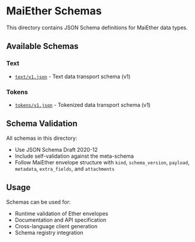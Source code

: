 # MaiEther Schemas

This directory contains JSON Schema definitions for MaiEther data types.

## Available Schemas

### Text
- [`text/v1.json`](text/v1.json) - Text data transport schema (v1)

### Tokens
- [`tokens/v1.json`](tokens/v1.json) - Tokenized data transport schema (v1)

## Schema Validation

All schemas in this directory:
- Use JSON Schema Draft 2020-12
- Include self-validation against the meta-schema
- Follow MaiEther envelope structure with `kind`, `schema_version`, `payload`, `metadata`, `extra_fields`, and `attachments`

## Usage

Schemas can be used for:
- Runtime validation of Ether envelopes
- Documentation and API specification
- Cross-language client generation
- Schema registry integration
